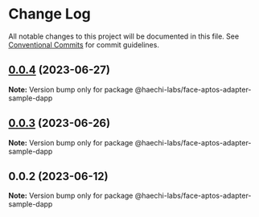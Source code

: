 # Change Log

All notable changes to this project will be documented in this file.
See [Conventional Commits](https://conventionalcommits.org) for commit guidelines.

## [0.0.4](https://github.com/HAECHI-LABS/face-aptos-adapter/compare/v0.0.3...v0.0.4) (2023-06-27)

**Note:** Version bump only for package @haechi-labs/face-aptos-adapter-sample-dapp

## [0.0.3](https://github.com/HAECHI-LABS/face-aptos-adapter/compare/v0.0.2...v0.0.3) (2023-06-26)

**Note:** Version bump only for package @haechi-labs/face-aptos-adapter-sample-dapp

## 0.0.2 (2023-06-12)

**Note:** Version bump only for package @haechi-labs/face-aptos-adapter-sample-dapp
